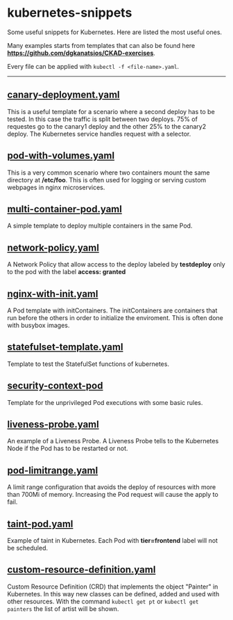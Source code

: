 # kubernetes-snippets
Some useful snippets for Kubernetes. Here are listed the most useful ones.

Many examples starts from templates that can also be found here **https://github.com/dgkanatsios/CKAD-exercises**.

Every file can be applied with `kubectl -f <file-name>.yaml`.

---

## [canary-deployment.yaml](https://github.com/BlessedRebuS/kubernetes-snippets/blob/master/canary-deployment.yaml)
This is a useful template for a scenario where a second deploy has to be tested. In this case the traffic is split between two deploys. 75% of requestes go to the canary1 deploy and the other 25% to the canary2 deploy. The Kubernetes service handles request with a selector.

## [pod-with-volumes.yaml](https://github.com/BlessedRebuS/kubernetes-snippets/blob/master/pod-with-volumes.yaml)
This is a very common scenario where two containers mount the same directory at **/etc/foo**. This is often used for logging or serving custom webpages in nginx microservices.

## [multi-container-pod.yaml](https://github.com/BlessedRebuS/kubernetes-snippets/blob/master/multi-container-pod.yaml)
A simple template to deploy multiple containers in the same Pod.

## [network-policy.yaml](https://github.com/BlessedRebuS/kubernetes-snippets/blob/master/network-policy.yaml)
A Network Policy that allow access to the deploy labeled by **testdeploy** only to the pod with the label **access: granted**

## [nginx-with-init.yaml](https://github.com/BlessedRebuS/kubernetes-snippets/blob/master/nginx-with-init.yaml)
A Pod template with initContainers. The initContainers are containers that run before the others in order to initialize the enviroment. This is often done with busybox images.

## [statefulset-template.yaml](https://github.com/BlessedRebuS/kubernetes-snippets/blob/master/statefulset-template.yaml)
Template to test the StatefulSet functions of kubernetes.

## [security-context-pod](https://github.com/BlessedRebuS/kubernetes-snippets/blob/master/security-context-pod)
Template for the unprivileged Pod executions with some basic rules.

## [liveness-probe.yaml](https://github.com/BlessedRebuS/kubernetes-snippets/blob/master/liveness-probe.yaml)
An example of a Liveness Probe. A Liveness Probe tells to the Kubernetes Node if the Pod has to be restarted or not.

## [pod-limitrange.yaml](https://github.com/BlessedRebuS/kubernetes-snippets/blob/master/pod-limitrange.yaml)
A limit range configuration that avoids the deploy of resources with more than 700Mi of memory. Increasing the Pod request will cause the apply to fail.

## [taint-pod.yaml](https://github.com/BlessedRebuS/kubernetes-snippets/blob/master/taint-pod.yaml)
Example of taint in Kubernetes. Each Pod with **tier=frontend** label will not be scheduled.

## [custom-resource-definition.yaml](https://github.com/BlessedRebuS/kubernetes-snippets/blob/master/custom-resource-definition.yaml)
Custom Resource Definition (CRD) that implements the object "Painter" in Kubernetes. In this way new classes can be defined, added and used with other resources. With the command `kubectl get pt` or `kubectl get painters` the list of artist will be shown.
